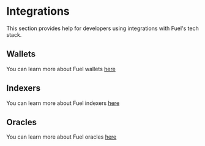 # Integrations

This section provides help for developers using integrations with Fuel's tech stack.

## Wallets

You can learn more about Fuel wallets [here](./wallet.md)

## Indexers

You can learn more about Fuel indexers [here](./indexer.md)

## Oracles

You can learn more about Fuel oracles [here](./oracles.md)
